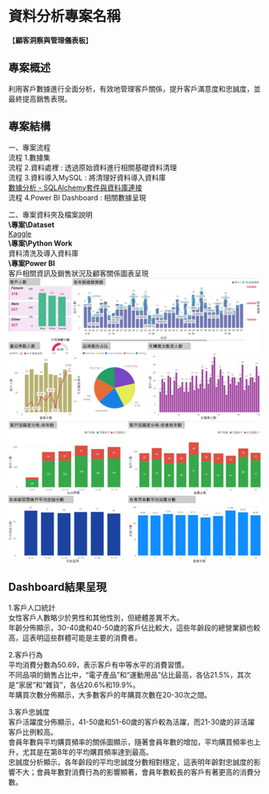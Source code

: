 # 資料分析專案名稱

【**顧客洞察與管理儀表板**】

## 專案概述

利用客戶數據進行全面分析，有效地管理客戶關係，提升客戶滿意度和忠誠度，並最終提高銷售表現。

## 專案結構

一、專案流程  
流程 1.數據集  
流程 2.資料處裡 : 透過原始資料進行相關基礎資料清理  
流程 3.資料導入MySQL : 將清理好資料導入資料庫  
[數據分析 - SQLAlchemy套件與資料庫連接](https://medium.com/@u357ps8633/%E6%95%B8%E6%93%9A%E5%88%86%E6%9E%90-sqlalchemy%E5%A5%97%E4%BB%B6%E8%88%87%E8%B3%87%E6%96%99%E5%BA%AB%E9%80%A3%E6%8E%A5-8826cdc6014d)  
流程 4.Power BI Dashboard : 相關數據呈現  

二、專案資料夾及檔案說明  
**\專案\Dataset**  
[Kaggle](https://www.kaggle.com/datasets/nancymee/customer-segmentation-data)  
**\專案\Python Work**  
資料清洗及導入資料庫  
**\專案Power BI**  
客戶相關資訊及銷售狀況及顧客關係圖表呈現  
![Dashboard1](https://github.com/TaenggusFan/CRM_Dashboard/blob/main/Power%20BI/Dashboard1.png?raw=true)  
![Dashboard2](https://github.com/TaenggusFan/CRM_Dashboard/blob/main/Power%20BI/Dashboard2.png?raw=true)  

## Dashboard結果呈現
1.客戶人口統計  
女性客戶人數略少於男性和其他性別，但總體差異不大。  
年齡分佈顯示，30-40歲和40-50歲的客戶佔比較大，這些年齡段的總營業額也較高，這表明這些群體可能是主要的消費者。  

2.客戶行為  
平均消費分數為50.69，表示客戶有中等水平的消費習慣。  
不同品項的銷售占比中，“電子產品”和“運動用品”佔比最高，各佔21.5%，其次是“家居”和“雜貨”，各佔20.6%和19.9%。  
年購買次數分佈顯示，大多數客戶的年購買次數在20-30次之間。

3.客戶忠誠度  
客戶活躍度分佈顯示，41-50歲和51-60歲的客戶較為活躍，而21-30歲的非活躍客戶比例較高。  
會員年數與平均購買頻率的關係圖顯示，隨著會員年數的增加，平均購買頻率也上升，尤其是在第8年的平均購買頻率達到最高。  
忠誠度分析顯示，各年齡段的平均忠誠度分數相對穩定，這表明年齡對忠誠度的影響不大；會員年數對消費行為的影響顯著，會員年數較長的客戶有著更高的消費分數。  
